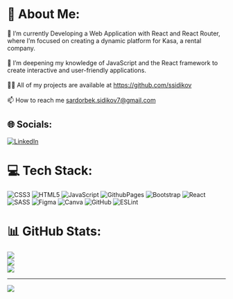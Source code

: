 # 💫 About Me:
🔭 I’m currently Developing a Web Application with React and React Router, where I’m focused on creating a dynamic platform for Kasa, a rental company.<br><br>🌱  I’m deepening my knowledge of JavaScript and the React framework to create interactive and user-friendly applications.<br><br>👨‍💻 All of my projects are available at https://github.com/ssidikov<br><br>📫 How to reach me sardorbek.sidikov7@gmail.com


## 🌐 Socials:
[![LinkedIn](https://img.shields.io/badge/LinkedIn-%230077B5.svg?logo=linkedin&logoColor=white)](https://linkedin.com/in/sardorbeksidikov) 

# 💻 Tech Stack:
![CSS3](https://img.shields.io/badge/css3-%231572B6.svg?style=for-the-badge&logo=css3&logoColor=white) ![HTML5](https://img.shields.io/badge/html5-%23E34F26.svg?style=for-the-badge&logo=html5&logoColor=white) ![JavaScript](https://img.shields.io/badge/javascript-%23323330.svg?style=for-the-badge&logo=javascript&logoColor=%23F7DF1E) ![GithubPages](https://img.shields.io/badge/github%20pages-121013?style=for-the-badge&logo=github&logoColor=white) ![Bootstrap](https://img.shields.io/badge/bootstrap-%238511FA.svg?style=for-the-badge&logo=bootstrap&logoColor=white) ![React](https://img.shields.io/badge/react-%2320232a.svg?style=for-the-badge&logo=react&logoColor=%2361DAFB) ![SASS](https://img.shields.io/badge/SASS-hotpink.svg?style=for-the-badge&logo=SASS&logoColor=white) ![Figma](https://img.shields.io/badge/figma-%23F24E1E.svg?style=for-the-badge&logo=figma&logoColor=white) ![Canva](https://img.shields.io/badge/Canva-%2300C4CC.svg?style=for-the-badge&logo=Canva&logoColor=white) ![GitHub](https://img.shields.io/badge/github-%23121011.svg?style=for-the-badge&logo=github&logoColor=white) ![ESLint](https://img.shields.io/badge/ESLint-4B3263?style=for-the-badge&logo=eslint&logoColor=white)
# 📊 GitHub Stats:
![](https://github-readme-stats.vercel.app/api?username=ssidikov&theme=dark&hide_border=false&include_all_commits=true&count_private=true)<br/>
![](https://github-readme-streak-stats.herokuapp.com/?user=ssidikov&theme=dark&hide_border=false)<br/>
![](https://github-readme-stats.vercel.app/api/top-langs/?username=ssidikov&theme=dark&hide_border=false&include_all_commits=true&count_private=true&layout=compact)

---
[![](https://visitcount.itsvg.in/api?id=ssidikov&icon=2&color=12)](https://visitcount.itsvg.in)

<!-- Proudly created with GPRM ( https://gprm.itsvg.in ) -->

